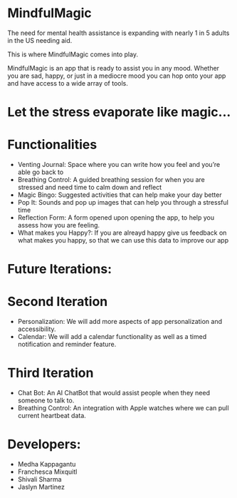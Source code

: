 # MindfulMagic

The need for mental health assistance is expanding with nearly 1 in 5 adults in the US needing aid. 

This is where MindfulMagic comes into play. 

MindfulMagic is an app that is ready to assist you in any mood. Whether you are sad, happy, or just in a mediocre mood you can hop onto your app and have access to a wide array of tools.

# Let the stress evaporate like magic...

# Functionalities

- Venting Journal: Space where you can write how you feel and you’re able go back to
- Breathing Control: A guided breathing session for when you are stressed and need time to calm down and reflect
- Magic Bingo: Suggested activities that can help make your day better
- Pop It: Sounds and pop up images that can help you through a stressful time 
- Reflection Form: A form opened upon opening the app, to help you assess how you are feeling. 
- What makes you Happy?: If you are alreayd happy give us feedback on what makes you happy, so that we can use this data to improve our app

# Future Iterations:

# Second Iteration
- Personalization: We will add more aspects of app personalization and accessibility.
- Calendar: We will add a calendar functionality as well as a timed notification and reminder feature. 

# Third Iteration
- Chat Bot: An AI ChatBot that would assist people when they need someone to talk to.
- Breathing Control: An integration with Apple watches where we can pull current heartbeat data.


# Developers:

- Medha Kappagantu
- Franchesca Mixquitl
- Shivali Sharma
- Jaslyn Martinez
 
